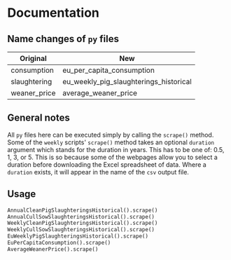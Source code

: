# Documentation
## Name changes of `py` files
Original | New
-------- | ---
consumption | eu_per_capita_consumption
slaughtering | eu_weekly_pig_slaughterings_historical
weaner_price | average_weaner_price

## General notes
All `py` files here can be executed simply by calling the `scrape()` method. Some of the `weekly` scripts' `scrape()` method takes an optional `duration` argument which stands for the duration in years. This has to be one of: 0.5, 1, 3, or 5. This is so because some of the webpages allow you to select a duration before downloading the Excel spreadsheet of data. Where a `duration` exists, it will appear in the name of the `csv` output file.

## Usage
```python
AnnualCleanPigSlaughteringsHistorical().scrape()
AnnualCullSowSlaughteringsHistorical().scrape()
WeeklyCleanPigSlaughteringsHistorical().scrape()
WeeklyCullSowSlaughteringsHistorical().scrape()
EuWeeklyPigSlaughteringsHistorical().scrape()
EuPerCapitaConsumption().scrape()
AverageWeanerPrice().scrape()
```
